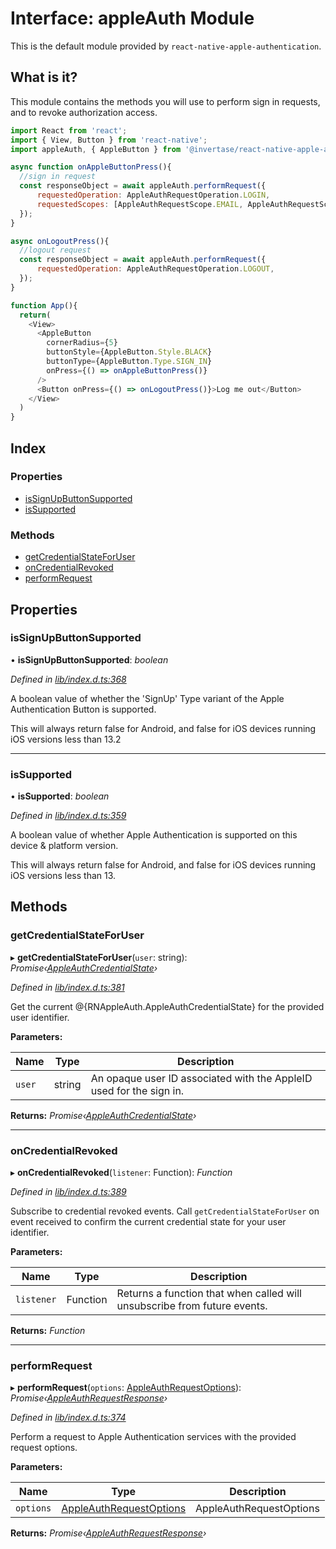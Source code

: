 
# Interface: appleAuth Module

This is the default module provided by `react-native-apple-authentication`.

## What is it?

This module contains the methods you will use to perform sign in requests, and to revoke authorization access.

```js
import React from 'react';
import { View, Button } from 'react-native';
import appleAuth, { AppleButton } from '@invertase/react-native-apple-authentication';

async function onAppleButtonPress(){
  //sign in request
  const responseObject = await appleAuth.performRequest({
      requestedOperation: AppleAuthRequestOperation.LOGIN,
      requestedScopes: [AppleAuthRequestScope.EMAIL, AppleAuthRequestScope.FULL_NAME],
  });
}

async onLogoutPress(){
  //logout request
  const responseObject = await appleAuth.performRequest({
      requestedOperation: AppleAuthRequestOperation.LOGOUT,
  });
}

function App(){
  return(
    <View>
      <AppleButton
        cornerRadius={5}
        buttonStyle={AppleButton.Style.BLACK}
        buttonType={AppleButton.Type.SIGN_IN}
        onPress={() => onAppleButtonPress()}
      />
      <Button onPress={() => onLogoutPress()}>Log me out</Button>
    </View>
  )
}
```

## Index

### Properties

* [isSignUpButtonSupported](_lib_index_d_.rnappleauth.module.md#issignupbuttonsupported)
* [isSupported](_lib_index_d_.rnappleauth.module.md#issupported)

### Methods

* [getCredentialStateForUser](_lib_index_d_.rnappleauth.module.md#getcredentialstateforuser)
* [onCredentialRevoked](_lib_index_d_.rnappleauth.module.md#oncredentialrevoked)
* [performRequest](_lib_index_d_.rnappleauth.module.md#performrequest)

## Properties

###  isSignUpButtonSupported

• **isSignUpButtonSupported**: *boolean*

*Defined in [lib/index.d.ts:368](https://github.com/invertase/react-native-apple-authentication/blob/2b75721d/lib/index.d.ts#L368)*

A boolean value of whether the 'SignUp' Type variant of the Apple Authentication Button is
supported.

This will always return false for Android, and false for iOS devices running iOS
versions less than 13.2

___

###  isSupported

• **isSupported**: *boolean*

*Defined in [lib/index.d.ts:359](https://github.com/invertase/react-native-apple-authentication/blob/2b75721d/lib/index.d.ts#L359)*

A boolean value of whether Apple Authentication is supported on this device & platform version.

This will always return false for Android, and false for iOS devices running iOS
versions less than 13.

## Methods

###  getCredentialStateForUser

▸ **getCredentialStateForUser**(`user`: string): *Promise‹[AppleAuthCredentialState](../enums/_lib_index_d_.rnappleauth.appleauthcredentialstate.md)›*

*Defined in [lib/index.d.ts:381](https://github.com/invertase/react-native-apple-authentication/blob/2b75721d/lib/index.d.ts#L381)*

Get the current @{RNAppleAuth.AppleAuthCredentialState} for the provided user identifier.

**Parameters:**

Name | Type | Description |
------ | ------ | ------ |
`user` | string | An opaque user ID associated with the AppleID used for the sign in.  |

**Returns:** *Promise‹[AppleAuthCredentialState](../enums/_lib_index_d_.rnappleauth.appleauthcredentialstate.md)›*

___

###  onCredentialRevoked

▸ **onCredentialRevoked**(`listener`: Function): *Function*

*Defined in [lib/index.d.ts:389](https://github.com/invertase/react-native-apple-authentication/blob/2b75721d/lib/index.d.ts#L389)*

Subscribe to credential revoked events. Call `getCredentialStateForUser` on event received
to confirm the current credential state for your user identifier.

**Parameters:**

Name | Type | Description |
------ | ------ | ------ |
`listener` | Function | Returns a function that when called will unsubscribe from future events.  |

**Returns:** *Function*

___

###  performRequest

▸ **performRequest**(`options`: [AppleAuthRequestOptions](_lib_index_d_.rnappleauth.appleauthrequestoptions.md)): *Promise‹[AppleAuthRequestResponse](_lib_index_d_.rnappleauth.appleauthrequestresponse.md)›*

*Defined in [lib/index.d.ts:374](https://github.com/invertase/react-native-apple-authentication/blob/2b75721d/lib/index.d.ts#L374)*

Perform a request to Apple Authentication services with the provided request options.

**Parameters:**

Name | Type | Description |
------ | ------ | ------ |
`options` | [AppleAuthRequestOptions](_lib_index_d_.rnappleauth.appleauthrequestoptions.md) | AppleAuthRequestOptions  |

**Returns:** *Promise‹[AppleAuthRequestResponse](_lib_index_d_.rnappleauth.appleauthrequestresponse.md)›*
